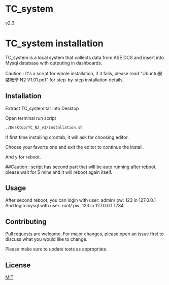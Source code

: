 # TC_system
v2.3

# TC_system installation

TC_system is a local system that collects data from ASE DCS and insert into Mysql database with outputing in dashboards.

Caution : It's a script for whole installation, if it fails, please read "Ubuntu安裝教學 N2 V1.01.pdf" for step-by-step installation details.

## Installation

Extract TC_system.tar into Desktop

Open terminal run script

```bash
./Desktop/TC_N2_v3/installation.sh
```

If first time installing crontab, it will ask for choosing editor.

Choose your favorte one and exit the editor to continue the install.

And y for reboot.

##Caution : script has second part that will be auto running after reboot, please wait for 5 mins and it will reboot again itself.

## Usage

After second reboot, you can login with user: admin/ pw: 123 in 127.0.0.1
And login mysql with user: root/ pw: 123 in 127.0.0.1:1234

## Contributing
Pull requests are welcome. For major changes, please open an issue first to discuss what you would like to change.

Please make sure to update tests as appropriate.

## License
[MIT](https://choosealicense.com/licenses/mit/)
